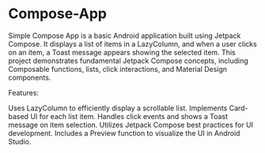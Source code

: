# Compose-App

Simple Compose App is a basic Android application built using Jetpack Compose. It displays a list of items in a LazyColumn, and when a user clicks on an item, a Toast message appears showing the selected item. This project demonstrates fundamental Jetpack Compose concepts, including Composable functions, lists, click interactions, and Material Design components.

Features:

Uses LazyColumn to efficiently display a scrollable list.
Implements Card-based UI for each list item.
Handles click events and shows a Toast message on item selection.
Utilizes Jetpack Compose best practices for UI development.
Includes a Preview function to visualize the UI in Android Studio.
